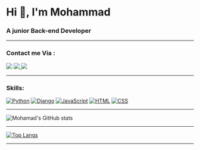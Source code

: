 <h1>Hi 👋, I'm Mohammad</h1>

<h3 >A junior Back-end  Developer</h3>
<hr>

<h3 align="left">Contact me Via : </h3>
<a href="https://t.me/ml06py"><img src="https://img.shields.io/badge/Telegram-2CA5E0?style=for-the-badge&logo=telegram&logoColor=white"></a>
<a href="mailto:liaghimohamad69@gmail.com"><img src="https://img.shields.io/badge/Gmail-D14836?style=for-the-badge&logo=gmail&logoColor=white" /> </a>
<a href="https://www.linkedin.com/in/mohamad-liyaghi-230261231/"><img src="https://img.shields.io/badge/LinkedIn-0077B5?style=for-the-badge&logo=linkedin&logoColor=white"></a>

<hr>
<h3>Skills:</h3>
<p>
    <a href="#"><img alt="Python" src="https://img.shields.io/badge/Python-14354C?style=flat-square&logo=python&logoColor=white"></a>
    <a href="#"><img alt="Django" src="https://img.shields.io/badge/-Django-092E20?style=flat-square&logo=Django&logoColor=white"></a>
    <a href="#"><img alt="JavaScript" src="https://img.shields.io/badge/JavaScript-F7DF1E?style=flat-square&logo=javascript&logoColor=black"></a>
    <a href="#"><img alt="HTML" src="https://img.shields.io/badge/HTML-E34F26?style=flat-square&logo=html5&logoColor=white"></a>
    <a href="#"><img alt="CSS" src="https://img.shields.io/badge/CSS-1572B6?style=flat-square&logo=css3&logoColor=white"></a>
</p>
<hr>

![Mohamad's GitHub stats](https://github-readme-stats.vercel.app/api?username=Ml06py&hide=contribs,prs)
<hr>



[![Top Langs](https://github-readme-stats.vercel.app/api/top-langs/?username=Ml06py&layout=compact)](https://github.com/anuraghazra/github-readme-stats)
<hr>
